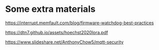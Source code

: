 # Some extra materials

https://interrupt.memfault.com/blog/firmware-watchdog-best-practices

https://dtn7.github.io/assets/hoechst2020lora.pdf

https://www.slideshare.net/AnthonyChow5/mqtt-security
